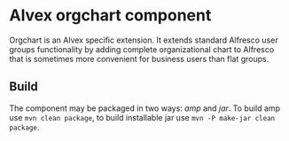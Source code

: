 Alvex orgchart component
========================

Orgchart is an Alvex specific extension. It extends standard Alfresco user groups functionality by adding complete organizational chart to Alfresco that is sometimes more convenient for business users than flat groups.


Build
-----

The component may be packaged in two ways: *amp* and *jar*.
To build amp use `mvn clean package`, to build installable jar use `mvn -P make-jar clean package`.



